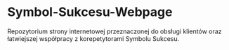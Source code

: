 # Symbol-Sukcesu-Webpage
Repozytorium strony internetowej przeznaczonej do obsługi klientów oraz łatwiejszej współpracy z korepetytorami Symbolu Sukcesu.
